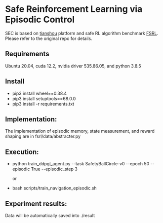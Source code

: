 # Safe Reinforcement Learning via Episodic Control
  SEC is based on [tianshou](https://tianshou.readthedocs.io) platform and safe RL algorithm benchmark [FSRL](https://fsrl.readthedocs.io). Please refer to the original repo for details.


## Requirements
  Ubuntu 20.04, cuda 12.2, nvidia driver 535.86.05, and python 3.8.5

## Install
  * pip3 install wheel==0.38.4
  * pip3 install setuptools==68.0.0
  * pip3 install -r requirements.txt

## Implementation:
  The implementation of episodic memory, state measurement, and reward shaping are in fsrl/data/abstracter.py

## Execution:
  * python  train_ddpgl_agent.py --task SafetyBallCircle-v0 --epoch 50  --episodic True --episodic_step 3 

    or

  * bash scripts/train_navigation_episodic.sh

## Experiment results:
  Data will be automatically saved into ./result